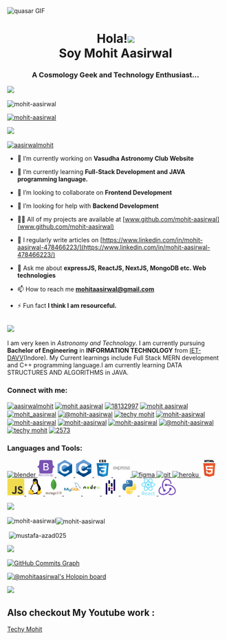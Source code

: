 <div style="align: center">
<img src="https://github.com/Mohit-Aasirwal/Mohit-Aasirwal/blob/main/BH_AccretionDisk_Sim_Banner_360.gif" alt='quasar GIF' >
</div>

<h1 align="center">Hola!<img src="https://user-images.githubusercontent.com/18350557/176309783-0785949b-9127-417c-8b55-ab5a4333674e.gif"><br> Soy Mohit Aasirwal</h1>
<h3 align="center">A Cosmology Geek and Technology Enthusiast...</h3>
<img src="https://raw.githubusercontent.com/andreasbm/readme/master/assets/lines/water.png">
<p align="left"> <img src="https://komarev.com/ghpvc/?username=mohit-aasirwal&label=Profile%20views&color=0e75b6&style=flat" alt="mohit-aasirwal" /></p>

<p align="left"> <a href="https://github.com/ryo-ma/github-profile-trophy"><img src="https://github-profile-trophy.vercel.app/?username=mohit-aasirwal" alt="mohit-aasirwal" /></a> </p>
<img src="https://raw.githubusercontent.com/andreasbm/readme/master/assets/lines/water.png">
<p align="left"> <a href="https://twitter.com/aasirwalmohit" target="blank"><img src="https://img.shields.io/twitter/follow/aasirwalmohit?logo=twitter&style=for-the-badge" alt="aasirwalmohit" /></a> </p>

- 🔭 I’m currently working on **Vasudha Astronomy Club Website**

- 🌱 I’m currently learning **Full-Stack Development and JAVA programming language.**

- 👯 I’m looking to collaborate on **Frontend Development**

- 🤝 I’m looking for help with **Backend Development**

- 👨‍💻 All of my projects are available at [www.github.com/mohit-aasirwal](www.github.com/mohit-aasirwal)

- 📝 I regularly write articles on [https://www.linkedin.com/in/mohit-aasirwal-478466223/](https://www.linkedin.com/in/mohit-aasirwal-478466223/)

- 💬 Ask me about **expressJS, ReactJS, NextJS, MongoDB etc. Web technologies**

- 📫 How to reach me **mohitaasirwal@gmail.com**

- ⚡ Fun fact **I think I am resourceful.**
<br>
<img src="https://raw.githubusercontent.com/andreasbm/readme/master/assets/lines/water.png">
<p>
  I am very keen in <em>Astronomy and Technology</em>.
  I am currently pursuing <strong>Bachelor of Engineering</strong> in  <b>INFORMATION TECHNOLOGY</b> from <u>IET-DAVV</u>(Indore).
My Current learnings include Full Stack MERN development and C++ programming language.I am currently learning DATA STRUCTURES AND ALGORITHMS in JAVA.

</p>
<h3 align="left">Connect with me:</h3>
<p align="left">
<a href="https://twitter.com/aasirwalmohit" target="blank"><img align="center" src="https://raw.githubusercontent.com/rahuldkjain/github-profile-readme-generator/master/src/images/icons/Social/twitter.svg" alt="aasirwalmohit" height="30" width="40" /></a>
<a href="https://linkedin.com/in/mohit aasirwal" target="blank"><img align="center" src="https://raw.githubusercontent.com/rahuldkjain/github-profile-readme-generator/master/src/images/icons/Social/linked-in-alt.svg" alt="mohit aasirwal" height="30" width="40" /></a>
<a href="https://stackoverflow.com/users/18132997" target="blank"><img align="center" src="https://raw.githubusercontent.com/rahuldkjain/github-profile-readme-generator/master/src/images/icons/Social/stack-overflow.svg" alt="18132997" height="30" width="40" /></a>
<a href="https://fb.com/mohit aasirwal" target="blank"><img align="center" src="https://raw.githubusercontent.com/rahuldkjain/github-profile-readme-generator/master/src/images/icons/Social/facebook.svg" alt="mohit aasirwal" height="30" width="40" /></a>
<a href="https://instagram.com/mohit_aasirwal" target="blank"><img align="center" src="https://raw.githubusercontent.com/rahuldkjain/github-profile-readme-generator/master/src/images/icons/Social/instagram.svg" alt="mohit_aasirwal" height="30" width="40" /></a>
<a href="https://medium.com/@mohit-aasirwal" target="blank"><img align="center" src="https://raw.githubusercontent.com/rahuldkjain/github-profile-readme-generator/master/src/images/icons/Social/medium.svg" alt="@mohit-aasirwal" height="30" width="40" /></a>
<a href="https://www.youtube.com/c/techy mohit" target="blank"><img align="center" src="https://raw.githubusercontent.com/rahuldkjain/github-profile-readme-generator/master/src/images/icons/Social/youtube.svg" alt="techy mohit" height="30" width="40" /></a>
<a href="https://www.codechef.com/users/mohit-aasirwal" target="blank"><img align="center" src="https://cdn.jsdelivr.net/npm/simple-icons@3.1.0/icons/codechef.svg" alt="mohit-aasirwal" height="30" width="40" /></a>
<a href="https://www.hackerrank.com/mohit-aasirwal" target="blank"><img align="center" src="https://raw.githubusercontent.com/rahuldkjain/github-profile-readme-generator/master/src/images/icons/Social/hackerrank.svg" alt="mohit-aasirwal" height="30" width="40" /></a>
<a href="https://codeforces.com/profile/mohit-aasirwal" target="blank"><img align="center" src="https://raw.githubusercontent.com/rahuldkjain/github-profile-readme-generator/master/src/images/icons/Social/codeforces.svg" alt="mohit-aasirwal" height="30" width="40" /></a>
<a href="https://www.leetcode.com/mohit-aasirwal" target="blank"><img align="center" src="https://raw.githubusercontent.com/rahuldkjain/github-profile-readme-generator/master/src/images/icons/Social/leet-code.svg" alt="mohit-aasirwal" height="30" width="40" /></a>
<a href="https://www.hackerearth.com/@mohit-aasirwal" target="blank"><img align="center" src="https://raw.githubusercontent.com/rahuldkjain/github-profile-readme-generator/master/src/images/icons/Social/hackerearth.svg" alt="@mohit-aasirwal" height="30" width="40" /></a>
<a href="https://auth.geeksforgeeks.org/user/techy mohit" target="blank"><img align="center" src="https://raw.githubusercontent.com/rahuldkjain/github-profile-readme-generator/master/src/images/icons/Social/geeks-for-geeks.svg" alt="techy mohit" height="30" width="40" /></a>
<a href="https://discord.gg/2573" target="blank"><img align="center" src="https://raw.githubusercontent.com/rahuldkjain/github-profile-readme-generator/master/src/images/icons/Social/discord.svg" alt="2573" height="30" width="40" /></a>
</p>

<h3 align="left">Languages and Tools:</h3>
<p align="left"> <a href="https://www.blender.org/" target="_blank" rel="noreferrer"> <img src="https://download.blender.org/branding/community/blender_community_badge_white.svg" alt="blender" width="40" height="40"/> </a> <a href="https://getbootstrap.com" target="_blank" rel="noreferrer"> <img src="https://raw.githubusercontent.com/devicons/devicon/master/icons/bootstrap/bootstrap-plain-wordmark.svg" alt="bootstrap" width="40" height="40"/> </a> <a href="https://www.cprogramming.com/" target="_blank" rel="noreferrer"> <img src="https://raw.githubusercontent.com/devicons/devicon/master/icons/c/c-original.svg" alt="c" width="40" height="40"/> </a> <a href="https://www.w3schools.com/cpp/" target="_blank" rel="noreferrer"> <img src="https://raw.githubusercontent.com/devicons/devicon/master/icons/cplusplus/cplusplus-original.svg" alt="cplusplus" width="40" height="40"/> </a> <a href="https://www.w3schools.com/css/" target="_blank" rel="noreferrer"> <img src="https://raw.githubusercontent.com/devicons/devicon/master/icons/css3/css3-original-wordmark.svg" alt="css3" width="40" height="40"/> </a> <a href="https://expressjs.com" target="_blank" rel="noreferrer"> <img src="https://raw.githubusercontent.com/devicons/devicon/master/icons/express/express-original-wordmark.svg" alt="express" width="40" height="40"/> </a> <a href="https://www.figma.com/" target="_blank" rel="noreferrer"> <img src="https://www.vectorlogo.zone/logos/figma/figma-icon.svg" alt="figma" width="40" height="40"/> </a> <a href="https://git-scm.com/" target="_blank" rel="noreferrer"> <img src="https://www.vectorlogo.zone/logos/git-scm/git-scm-icon.svg" alt="git" width="40" height="40"/> </a> <a href="https://heroku.com" target="_blank" rel="noreferrer"> <img src="https://www.vectorlogo.zone/logos/heroku/heroku-icon.svg" alt="heroku" width="40" height="40"/> </a> <a href="https://www.w3.org/html/" target="_blank" rel="noreferrer"> <img src="https://raw.githubusercontent.com/devicons/devicon/master/icons/html5/html5-original-wordmark.svg" alt="html5" width="40" height="40"/> </a> <a href="https://developer.mozilla.org/en-US/docs/Web/JavaScript" target="_blank" rel="noreferrer"> <img src="https://raw.githubusercontent.com/devicons/devicon/master/icons/javascript/javascript-original.svg" alt="javascript" width="40" height="40"/> </a> <a href="https://www.linux.org/" target="_blank" rel="noreferrer"> <img src="https://raw.githubusercontent.com/devicons/devicon/master/icons/linux/linux-original.svg" alt="linux" width="40" height="40"/> </a> <a href="https://www.mongodb.com/" target="_blank" rel="noreferrer"> <img src="https://raw.githubusercontent.com/devicons/devicon/master/icons/mongodb/mongodb-original-wordmark.svg" alt="mongodb" width="40" height="40"/> </a> <a href="https://www.mysql.com/" target="_blank" rel="noreferrer"> <img src="https://raw.githubusercontent.com/devicons/devicon/master/icons/mysql/mysql-original-wordmark.svg" alt="mysql" width="40" height="40"/> </a> <a href="https://nodejs.org" target="_blank" rel="noreferrer"> <img src="https://raw.githubusercontent.com/devicons/devicon/master/icons/nodejs/nodejs-original-wordmark.svg" alt="nodejs" width="40" height="40"/> </a> <a href="https://pandas.pydata.org/" target="_blank" rel="noreferrer"> <img src="https://raw.githubusercontent.com/devicons/devicon/2ae2a900d2f041da66e950e4d48052658d850630/icons/pandas/pandas-original.svg" alt="pandas" width="40" height="40"/> </a> <a href="https://www.python.org" target="_blank" rel="noreferrer"> <img src="https://raw.githubusercontent.com/devicons/devicon/master/icons/python/python-original.svg" alt="python" width="40" height="40"/> </a> <a href="https://reactjs.org/" target="_blank" rel="noreferrer"> <img src="https://raw.githubusercontent.com/devicons/devicon/master/icons/react/react-original-wordmark.svg" alt="react" width="40" height="40"/> </a> <a href="https://redux.js.org" target="_blank" rel="noreferrer"> <img src="https://raw.githubusercontent.com/devicons/devicon/master/icons/redux/redux-original.svg" alt="redux" width="40" height="40"/> </a>  </p>
<img src="https://raw.githubusercontent.com/andreasbm/readme/master/assets/lines/water.png">
<p><img align="left" src="https://github-readme-stats.vercel.app/api/top-langs?username=mohit-aasirwal&show_icons=true&locale=en&layout=compact" alt="mohit-aasirwal" /></p>

<p><img align="center" src="https://github-readme-streak-stats.herokuapp.com/?user=mohit-aasirwal&" alt="mohit-aasirwal" /></p>
<p>&nbsp;<img align="center" src="https://github-readme-stats.vercel.app/api?username=mohit-aasirwal&show_icons=true&locale=en" alt="mustafa-azad025" /></p>

<img src="https://raw.githubusercontent.com/andreasbm/readme/master/assets/lines/water.png">

<a href="http://www.github.com/Mohit-Aasirwal"><img src="https://activity-graph.herokuapp.com/graph?username=Mohit-Aasirwal&bg_color=1c1917&color=ffffff&line=0891b2&point=ffffff&area_color=1c1917&area=true&hide_border=true&custom_title=GitHub%20Commits%20Graph" alt="GitHub Commits Graph" /></a>

[![@mohitaasirwal's Holopin board](https://holopin.me/mohitaasirwal)](https://holopin.io/@mohitaasirwal)

<img src="https://raw.githubusercontent.com/andreasbm/readme/master/assets/lines/water.png">
<h2>Also checkout My Youtube work :</h2>
<a href="https://www.youtube.com/channel/UCj_0k9FSTb8Wzz60Mqlbc6A" alt="Techy Mohit">Techy Mohit</a>


<!--
**Mohit-Aasirwal/Mohit-Aasirwal** is a ✨ _special_ ✨ repository because its `README.md` (this file) appears on your GitHub profile.

Here are some ideas to get you started:

- 🔭 I’m currently working on ...
- 🌱 I’m currently learning ...
- 👯 I’m looking to collaborate on ...
- 🤔 I’m looking for help with ...
- 💬 Ask me about ...
- 📫 How to reach me: ...
- 😄 Pronouns: ...
- ⚡ Fun fact: ...
-->
